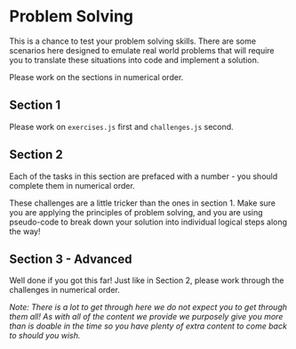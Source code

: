 # Problem Solving

This is a chance to test your problem solving skills. There are some scenarios here designed to emulate real world problems that will require you to translate these situations into code and implement a solution.

Please work on the sections in numerical order.

## Section 1

Please work on `exercises.js` first and `challenges.js` second.

## Section 2

Each of the tasks in this section are prefaced with a number - you should complete them in numerical order.

These challenges are a little tricker than the ones in section 1. Make sure you are applying the principles of problem solving, and you are using pseudo-code to break down your solution into individual logical steps along the way!

## Section 3 - Advanced

Well done if you got this far! Just like in Section 2, please work through the challenges in numerical order.

_Note: There is a lot to get through here we do not expect you to get through them all! As with all of the content we provide we purposely give you more than is doable in the time so you have plenty of extra content to come back to should you wish._
